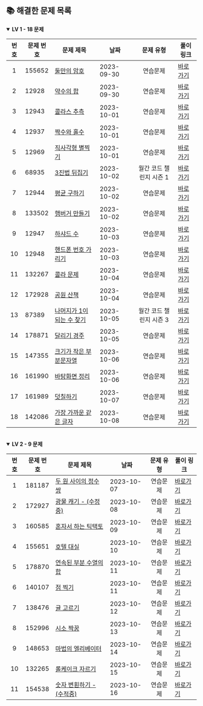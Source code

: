 ## 📚 **해결한 문제 목록**
<details open>
<summary><b>LV 1 - 18 문제</b></summary>
  
|   번호   |   문제 번호   |         문제 제목            |    날짜     |     문제 유형      |      풀이 링크      |
| :-----: | ----------- | -------------------------- | ---------- | :--------------: | ----------------- |
| 1 | 155652 | [둘만의 암호](https://school.programmers.co.kr/learn/courses/30/lessons/155652) | 2023-09-30 | 연습문제 | [바로가기](https://github.com/jkh0515/Algorithm/blob/codespace-verbose-zebra-597rxj75w4q27474/ProgrammersFile/code/pg155652.cpp) |
| 2 | 12928 | [약수의 합](https://school.programmers.co.kr/learn/courses/30/lessons/12928) | 2023-09-30 | 연습문제 | [바로가기](https://github.com/jkh0515/Algorithm/blob/codespace-verbose-zebra-597rxj75w4q27474/ProgrammersFile/code/pg12928.cpp) |
| 3 | 12943 | [콜라스 추측](https://school.programmers.co.kr/learn/courses/30/lessons/12943) | 2023-10-01 | 연습문제 | [바로가기](https://github.com/jkh0515/Algorithm/blob/codespace-verbose-zebra-597rxj75w4q27474/ProgrammersFile/code/pg12943.cpp) |
| 4 | 12937 | [짝수와 홀수](https://school.programmers.co.kr/learn/courses/30/lessons/12937) | 2023-10-01 | 연습문제 | [바로가기](https://github.com/jkh0515/Algorithm/blob/codespace-verbose-zebra-597rxj75w4q27474/ProgrammersFile/code/pg12937.cpp) |
| 5 | 12969 | [직사각형 별찍기](https://school.programmers.co.kr/learn/courses/30/lessons/12969) | 2023-10-01 | 연습문제 | [바로가기](https://github.com/jkh0515/Algorithm/blob/codespace-verbose-zebra-597rxj75w4q27474/ProgrammersFile/code/pg12969.cpp) |
| 6 | 68935 | [3진법 뒤집기](https://school.programmers.co.kr/learn/courses/30/lessons/68935#) | 2023-10-02 | 월간 코드 챌린지 시즌 1 | [바로가기](https://github.com/jkh0515/Algorithm/blob/codespace-verbose-zebra-597rxj75w4q27474/ProgrammersFile/code/pg68935.cpp) |
| 7 | 12944 | [평균 구하기](https://school.programmers.co.kr/learn/courses/30/lessons/12944) | 2023-10-02 | 연습문제 | [바로가기](https://github.com/jkh0515/Algorithm/blob/codespace-verbose-zebra-597rxj75w4q27474/ProgrammersFile/code/pg12944.cpp) |
| 8 | 133502 | [햄버거 만들기](https://school.programmers.co.kr/learn/courses/30/lessons/133502) | 2023-10-02 | 연습문제 | [바로가기](https://github.com/jkh0515/Algorithm/blob/codespace-verbose-zebra-597rxj75w4q27474/ProgrammersFile/code/pg133502.cpp) |
| 9 | 12947 | [하샤드 수](https://school.programmers.co.kr/learn/courses/30/lessons/12947) | 2023-10-03 | 연습문제 | [바로가기](https://github.com/jkh0515/Algorithm/blob/codespace-verbose-zebra-597rxj75w4q27474/ProgrammersFile/code/pg12947.cpp) |
| 10 | 12948 | [핸드폰 번호 가리기](https://school.programmers.co.kr/learn/courses/30/lessons/12948) | 2023-10-03 | 연습문제 | [바로가기](https://github.com/jkh0515/Algorithm/blob/codespace-verbose-zebra-597rxj75w4q27474/ProgrammersFile/code/pg12948.cpp) |
| 11 | 132267 | [콜라 문제](https://school.programmers.co.kr/learn/courses/30/lessons/132267) | 2023-10-04 | 연습문제 | [바로가기](https://github.com/jkh0515/Algorithm/blob/codespace-verbose-zebra-597rxj75w4q27474/ProgrammersFile/code/pg132267.cpp) |
| 12 | 172928 | [공원 산책](https://school.programmers.co.kr/learn/courses/30/lessons/172928) | 2023-10-04 | 연습문제 | [바로가기](https://github.com/jkh0515/Algorithm/blob/codespace-verbose-zebra-597rxj75w4q27474/ProgrammersFile/code/pg172928.cpp) |
| 13 | 87389 | [나머지가 1이 되는 수 찾기](https://school.programmers.co.kr/learn/courses/30/lessons/87389) | 2023-10-05 | 월간 코드 챌린지 시즌 3 | [바로가기](https://github.com/jkh0515/Algorithm/blob/codespace-verbose-zebra-597rxj75w4q27474/ProgrammersFile/code/pg87389.cpp) |
| 14 | 178871 | [달리기 경주](https://school.programmers.co.kr/learn/courses/30/lessons/178871) | 2023-10-05 | 연습문제 | [바로가기](https://github.com/jkh0515/Algorithm/blob/codespace-verbose-zebra-597rxj75w4q27474/ProgrammersFile/code/pg178871.cpp) |
| 15 | 147355 | [크기가 작은 부분문자열](https://school.programmers.co.kr/learn/courses/30/lessons/147355) | 2023-10-06 | 연습문제 | [바로가기](https://github.com/jkh0515/Algorithm/blob/codespace-verbose-zebra-597rxj75w4q27474/ProgrammersFile/code/pg147355.cpp) |
| 16 | 161990 | [바탕화면 정리](https://school.programmers.co.kr/learn/courses/30/lessons/161990) | 2023-10-06 | 연습문제 | [바로가기](https://github.com/jkh0515/Algorithm/blob/codespace-verbose-zebra-597rxj75w4q27474/ProgrammersFile/code/pg161990.cpp) |
| 17 | 161989 | [덧칠하기](https://school.programmers.co.kr/learn/courses/30/lessons/161989) | 2023-10-07 | 연습문제 | [바로가기](https://github.com/jkh0515/Algorithm/blob/codespace-verbose-zebra-597rxj75w4q27474/ProgrammersFile/code/pg161989.cpp) |
| 18 | 142086 | [가장 가까운 같은 글자](https://school.programmers.co.kr/learn/courses/30/lessons/142086) | 2023-10-08 | 연습문제 | [바로가기](https://github.com/jkh0515/Algorithm/blob/codespace-verbose-zebra-597rxj75w4q27474/ProgrammersFile/code/pg142086.cpp) |
</details><br>
<details open>
  <summary><b>LV 2 - 9 문제</b></summary>
  
|   번호   |   문제 번호   |         문제 제목            |    날짜     |     문제 유형      |      풀이 링크      |
| :-----: | ----------- | -------------------------- | ---------- | :--------------: | ----------------- |
| 1 | 181187 | [두 원 사이의 정수 쌍](https://school.programmers.co.kr/learn/courses/30/lessons/181187) | 2023-10-07 | 연습문제 | [바로가기](https://github.com/jkh0515/Algorithm/blob/codespace-verbose-zebra-597rxj75w4q27474/ProgrammersFile/code/pg181187.cpp) |
| 2 | 172927 | [광물 캐기 - (수정중)](https://school.programmers.co.kr/learn/courses/30/lessons/172927) | 2023-10-08 | 연습문제 | [바로가기](https://github.com/jkh0515/Algorithm/blob/codespace-verbose-zebra-597rxj75w4q27474/ProgrammersFile/code/pg172927.cpp) |
| 3 | 160585 | [혼자서 하는 틱택토](https://school.programmers.co.kr/learn/courses/30/lessons/160585) | 2023-10-09 | 연습문제 | [바로가기](https://github.com/jkh0515/Algorithm/blob/codespace-verbose-zebra-597rxj75w4q27474/ProgrammersFile/code/pg160585.cpp) |
| 4 | 155651 | [호텔 대실](https://school.programmers.co.kr/learn/courses/30/lessons/155651) | 2023-10-10 | 연습문제 | [바로가기](https://github.com/jkh0515/Algorithm/blob/codespace-verbose-zebra-597rxj75w4q27474/ProgrammersFile/code/pg155651.cpp) |
| 5 | 178870 | [연속된 부분 수열의 합](https://school.programmers.co.kr/learn/courses/30/lessons/178870) | 2023-10-11 | 연습문제 | [바로가기](https://github.com/jkh0515/Algorithm/blob/codespace-verbose-zebra-597rxj75w4q27474/ProgrammersFile/code/pg178870.cpp) |
| 6 | 140107 | [점 찍기](https://school.programmers.co.kr/learn/courses/30/lessons/140107) | 2023-10-11 | 연습문제 | [바로가기](https://github.com/jkh0515/Algorithm/blob/codespace-verbose-zebra-597rxj75w4q27474/ProgrammersFile/code/pg140107.cpp) |
| 7 | 138476 | [귤 고르기](https://school.programmers.co.kr/learn/courses/30/lessons/138476) | 2023-10-12 | 연습문제 | [바로가기](https://github.com/jkh0515/Algorithm/blob/codespace-verbose-zebra-597rxj75w4q27474/ProgrammersFile/code/pg138476.cpp) |
| 8 | 152996 | [시소 짝꿍](https://school.programmers.co.kr/learn/courses/30/lessons/152996) | 2023-10-13 | 연습문제 | [바로가기](https://github.com/jkh0515/Algorithm/blob/codespace-verbose-zebra-597rxj75w4q27474/ProgrammersFile/code/pg152996.cpp) |
| 9 | 148653 | [마법의 엘리베이터](https://school.programmers.co.kr/learn/courses/30/lessons/148653) | 2023-10-14 | 연습문제 | [바로가기](https://github.com/jkh0515/Algorithm/blob/codespace-verbose-zebra-597rxj75w4q27474/ProgrammersFile/code/pg148653.cpp) |
| 10 | 132265 | [롤케이크 자르기](https://school.programmers.co.kr/learn/courses/30/lessons/132265) | 2023-10-15 | 연습문제 | [바로가기](https://github.com/jkh0515/Algorithm/blob/codespace-verbose-zebra-597rxj75w4q27474/ProgrammersFile/code/pg132265.cpp) |
| 11 | 154538 | [숫자 변횐하기 - (수적중)](https://school.programmers.co.kr/learn/courses/30/lessons/154538) | 2023-10-16 | 연습문제 | [바로가기](https://github.com/jkh0515/Algorithm/blob/codespace-verbose-zebra-597rxj75w4q27474/ProgrammersFile/code/pg153448.cpp) |
</details>
